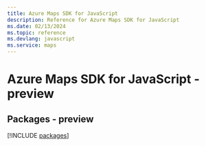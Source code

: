 ```yaml
---
title: Azure Maps SDK for JavaScript
description: Reference for Azure Maps SDK for JavaScript
ms.date: 02/13/2024
ms.topic: reference
ms.devlang: javascript
ms.service: maps
---
```

# Azure Maps SDK for JavaScript - preview
## Packages - preview
[!INCLUDE [packages](maps-index.md)]